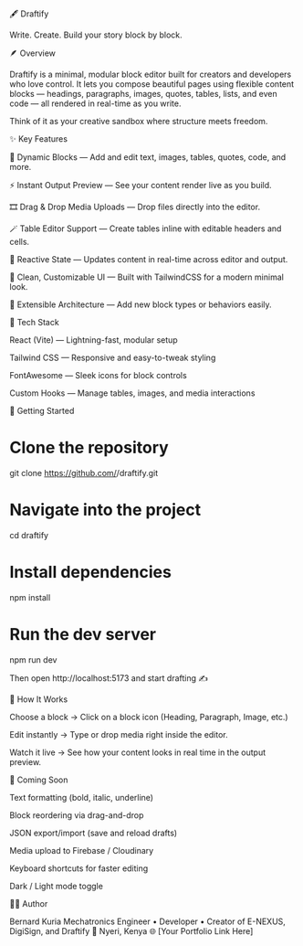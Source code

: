 🖋️ Draftify

Write. Create. Build your story block by block.

🪶 Overview

Draftify is a minimal, modular block editor built for creators and developers who love control.
It lets you compose beautiful pages using flexible content blocks — headings, paragraphs, images, quotes, tables, lists, and even code — all rendered in real-time as you write.

Think of it as your creative sandbox where structure meets freedom.

✨ Key Features

🧩 Dynamic Blocks — Add and edit text, images, tables, quotes, code, and more.

⚡ Instant Output Preview — See your content render live as you build.

🎞️ Drag & Drop Media Uploads — Drop files directly into the editor.

🪄 Table Editor Support — Create tables inline with editable headers and cells.

💾 Reactive State — Updates content in real-time across editor and output.

🎨 Clean, Customizable UI — Built with TailwindCSS for a modern minimal look.

🔧 Extensible Architecture — Add new block types or behaviors easily.

🧠 Tech Stack

React (Vite) — Lightning-fast, modular setup

Tailwind CSS — Responsive and easy-to-tweak styling

FontAwesome — Sleek icons for block controls

Custom Hooks — Manage tables, images, and media interactions

🚀 Getting Started

# Clone the repository

git clone https://github.com/<your-username>/draftify.git

# Navigate into the project

cd draftify

# Install dependencies

npm install

# Run the dev server

npm run dev

Then open http://localhost:5173
and start drafting ✍️

🧭 How It Works

Choose a block → Click on a block icon (Heading, Paragraph, Image, etc.)

Edit instantly → Type or drop media right inside the editor.

Watch it live → See how your content looks in real time in the output preview.

🌱 Coming Soon

Text formatting (bold, italic, underline)

Block reordering via drag-and-drop

JSON export/import (save and reload drafts)

Media upload to Firebase / Cloudinary

Keyboard shortcuts for faster editing

Dark / Light mode toggle

🧑‍🎨 Author

Bernard Kuria
Mechatronics Engineer • Developer • Creator of E-NEXUS, DigiSign, and Draftify
📍 Nyeri, Kenya
🌐 [Your Portfolio Link Here]
